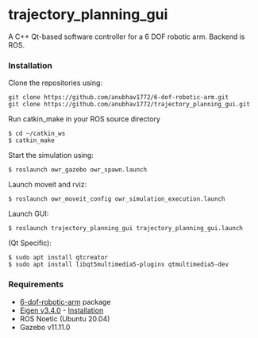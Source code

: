 # trajectory_planning_gui
A C++ Qt-based software controller for a 6 DOF robotic arm. Backend is ROS.

### Installation
Clone the repositories using:

    git clone https://github.com/anubhav1772/6-dof-robotic-arm.git
    git clone https://github.com/anubhav1772/trajectory_planning_gui.git

Run catkin_make in your ROS source directory

    $ cd ~/catkin_ws
    $ catkin_make

Start the simulation using:

    $ roslaunch owr_gazebo owr_spawn.launch

Launch moveit and rviz:

    $ roslaunch owr_moveit_config owr_simulation_execution.launch
    
Launch GUI:

    $ roslaunch trajectory_planning_gui trajectory_planning_gui.launch
    
(Qt Specific):
    
    $ sudo apt install qtcreator
    $ sudo apt install libqt5multimedia5-plugins qtmultimedia5-dev

### Requirements
* [6-dof-robotic-arm](https://github.com/anubhav1772/6-dof-robotic-arm) package
* [Eigen v3.4.0](http://www.eigen.tuxfamily.org/index.php?title=Main_Page#Download) - [Installation](https://github.com/anubhav1772/trajectory_planning_gui/blob/main/Eigen3_installation)
* ROS Noetic (Ubuntu 20.04)
* Gazebo v11.11.0
